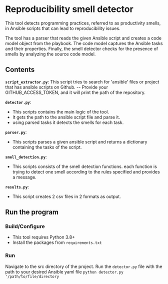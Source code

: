 # Reproducibility smell detector
This tool detects programming practices, referred to as productivity smells, in Ansible scripts that can lead to reproducibility issues.

The tool has a parser that reads the given Ansible script and creates a code model object from the playbook.
The code model captures the Ansible tasks and their properties.
Finally, the smell detector checks for the presence of smells by analyzing the source code model.

## Contents
**`script_extractor.py`**: This script tries to search for 'ansible' files or project that has ansible scripts on Github.
 -- Provide your GITHUB_ACCESS_TOKEN, and it will print the path of the repository.
   
**`detector.py`**: 
- This scripts contains the main logic of the tool.
- It gets the path to the ansible script file and parse it.
- using parsed tasks it detects the smells for each task.

**`parser.py`**: 
- This scripts parses a given ansible script and returns a dictionary containing the tasks of the script.

**`smell_detection.py`**: 
- This scripts consists of the smell detection functions.
each function is trying to detect one smell according to the rules specified and provides a message.
 
**`results.py`**:
- This script creates 2 csv files in 2 formats as output. 
## Run the program

### Build/Configure
- This tool requires Python 3.8+
- Install the packages from `requirements.txt`

### Run
Navigate to the src directory of the project.
Run the `detector.py` file with the path to your desired Ansible yaml file 
`python detector.py '/path/to/file/directory`

